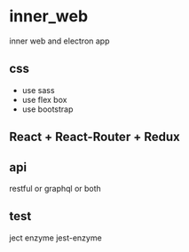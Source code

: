 # inner_web

inner web and electron app

## css

- use sass
- use flex box
- use bootstrap

## React + React-Router + Redux

## api

restful or graphql or both

## test

ject enzyme jest-enzyme
